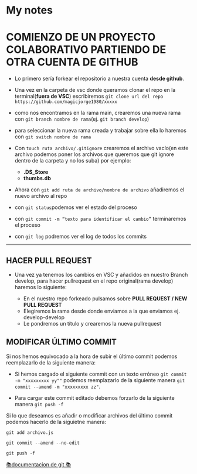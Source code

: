 # My notes

# COMIENZO DE UN PROYECTO COLABORATIVO PARTIENDO DE OTRA CUENTA DE GITHUB

- Lo primero sería forkear el repositorio a nuestra cuenta **desde github**.

- Una vez en la carpeta de vsc donde queramos clonar el repo en la terminal(**fuera de VSC**) escribiremos `git clone url del repo https://github.com/magicjorge1980/xxxxx`

- como nos encontramos en la rama main, crearemos una nueva rama con `git branch nombre de rama`(ej. `git branch develop`)

- para seleccionar la nueva rama creada y trabajar sobre ella lo haremos con `git switch nombre de rama
`
- Con `touch ruta archivo/.gitignore` crearemos el archivo vacío(en este archivo podemos poner los archivos que queremos que git ignore dentro de la carpeta y no los suba) por ejemplo:

  - **.DS_Store**
  - **thumbs.db**

- Ahora con `git add ruta de archivo/nombre de archivo` añadiremos el nuevo archivo al repo

- con `git status`podemos ver el estado del proceso

- con `git commit -m “texto para identificar el cambio”` terminaremos el proceso

- con `git log` podremos ver el log de todos los commits

---

## HACER PULL REQUEST

- Una vez ya tenemos los cambios en VSC y añadidos en nuestro Branch develop, para hacer pullrequest en el repo original(rama develop) haremos lo siguiente:

  - En el nuestro repo forkeado pulsamos sobre **PULL REQUEST / NEW PULL REQUEST**
  - Elegiremos la rama desde donde enviamos a la que enviamos ej. develop-develop
  - Le pondremos un título y crearemos la nueva pullrequest

## MODIFICAR ÚLTIMO COMMIT

Si nos hemos equivocado a la hora de subir el último commit podemos reemplazarlo de la siguiente manera:

- Si hemos cargado el siguiente commit con un texto erróneo `git commit -m "xxxxxxxxx yy""` podemos reemplazarlo de la siguiente manera `git commit --amend -m "xxxxxxxxx zz"`.

- Para cargar este commit editado debemos forzarlo de la siguiente manera `git push -f`

Si lo que deseamos es añadir o modificar archivos del último commit podemos hacerlo de la siguietne manera:

`git add archivo.js`

`git commit --amend --no-edit`

`git push -f`

[📚documentacion de git 📚](https://training.github.com/downloads/es_ES/github-git-cheat-sheet/)
